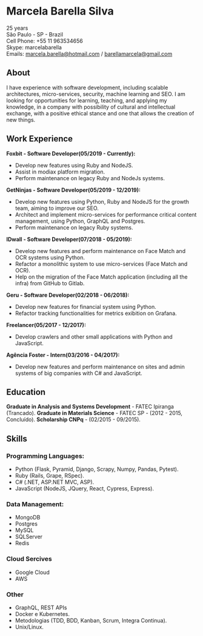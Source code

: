 # Marcela Barella Silva

25 years  
São Paulo - SP - Brazil  
Cell Phone: +55 11 963534656  
Skype: marcelabarella  
Emails: marcela.barella@hotmail.com / barellamarcela@gmail.com  

## About

I have experience with software development, including scalable architectures, micro-services, security, machine learning and SEO.
I am looking for opportunities for learning, teaching, and applying my knowledge, in a company with possibility of cultural and intellectual exchange, with a positive ethical stance and one that allows the creation of new things.

## Work Experience

**Foxbit - Software Developer(05/2019 - Currently):**
- Develop new features using Ruby and NodeJS.
- Assist in modiax platform migration.
- Perform maintenance on legacy Ruby and NodeJs systems.

**GetNinjas - Software Developer(05/2019 - 12/2019):**
- Develop new features using Python, Ruby and NodeJS for the growth team, aiming to improve our SEO.
- Architect and implement micro-services for performance critical content management, using Python, GraphQL and Postgres.
- Perform maintenance on legacy Ruby systems.

**IDwall - Software Developer(07/2018 - 05/2019):**
- Develop new features and perform maintenance on Face Match and OCR systems using Python.
- Refactor a monolithic system to use micro-services (Face Match and OCR).
- Help on the migration of the Face Match application (including all the infra) from GitHub to Gitlab.

**Geru - Software Developer(02/2018 - 06/2018):**
- Develop new features for financial system using Python.
- Refactor tracking functionalities for metrics exibition on Grafana.

**Freelancer(05/2017 - 12/2017):**
- Develop crawlers and other small applications with Python and JavaScript.

**Agência Foster - Intern(03/2016 - 04/2017):**
- Develop new features and perform maintenance on sites and admin systems of big companies with C# and JavaScript.

## Education
**Graduate in Analysis and Systems Development** - FATEC Ipiranga (Trancado).
**Graduate in Materials Science** - FATEC SP - (2012 - 2015, Concluído).
**Scholarship CNPq** - (02/2015 - 09/2015).

## Skills

### Programming Languages:
- Python (Flask, Pyramid, Django, Scrapy, Numpy, Pandas, Pytest).
- Ruby (Rails, Grape, RSpec).
- C# (.NET, ASP.NET MVC, ASP).
- JavaScript (NodeJS, JQuery, React, Cypress, Express).

### Data Management:
- MongoDB
- Postgres
- MySQL
- SQLServer
- Redis

### Cloud Sercives
- Google Cloud
- AWS

### Other
- GraphQL, REST APIs
- Docker e Kubernetes.
- Metodologias (TDD, BDD, Kanban, Scrum, Integra Continua).
- Unix/Linux.

